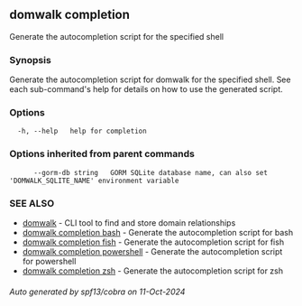 ## domwalk completion

Generate the autocompletion script for the specified shell

### Synopsis

Generate the autocompletion script for domwalk for the specified shell.
See each sub-command's help for details on how to use the generated script.


### Options

```
  -h, --help   help for completion
```

### Options inherited from parent commands

```
      --gorm-db string   GORM SQLite database name, can also set 'DOMWALK_SQLITE_NAME' environment variable
```

### SEE ALSO

* [domwalk](domwalk.md)	 - CLI tool to find and store domain relationships
* [domwalk completion bash](domwalk_completion_bash.md)	 - Generate the autocompletion script for bash
* [domwalk completion fish](domwalk_completion_fish.md)	 - Generate the autocompletion script for fish
* [domwalk completion powershell](domwalk_completion_powershell.md)	 - Generate the autocompletion script for powershell
* [domwalk completion zsh](domwalk_completion_zsh.md)	 - Generate the autocompletion script for zsh

###### Auto generated by spf13/cobra on 11-Oct-2024
